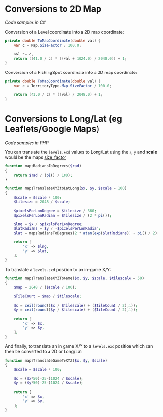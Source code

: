 # Conversions to 2D Map

*Code samples in C#*

Conversion of a Level coordinate into a 2D map coordinate:
```csharp
private double ToMapCoordinate(double val) {
	var c = Map.SizeFactor / 100.0;

	val *= c;
	return ((41.0 / c) * ((val + 1024.0) / 2048.0)) + 1;
}
```

Conversion of a FishingSpot coordinate into a 2D map coordinate:
```csharp
private double ToMapCoordinate(double val) {
	var c = TerritoryType.Map.SizeFactor / 100.0;

	return (41.0 / c) * ((val) / 2048.0) + 1;
}
```

# Conversions to Long/Lat (eg Leaflets/Google Maps)

*Code samples in PHP*

You can translate the `levels.exd` values to Long/Lat using the `x`, `y` and **scale** would be the maps [size_factor](https://github.com/viion/XIV-Datamining/blob/master/offsets/3.1_list.txt#L679)

```php
function mapsRadiansToDegrees($rad)
{
    return $rad / (pi() / 180);
}

function mapsTranslateXYZtoLatLong($x, $y, $scale = 100)
{
    $scale = $scale / 100;
    $tilesize = 2048 / $scale;

    $pixelsPerLonDegree = $tilesize / 360;
    $pixelsPerLonRadian = $tilesize / (2 * pi());

    $lng = $x / $pixelsPerLonDegree;
    $latRadians = $y / -$pixelsPerLonRadian;
    $lat = mapsRadiansToDegrees(2 * atan(exp($latRadians)) - pi() / 2);

    return [
        'x' => $lng,
        'y' => $lat,
    ];
}
```

To translate a `levels.exd` position to an in-game X/Y:

```php
function mapsTranslateXYZToGame($x, $y, $scale, $tilescale = 50)
{
    $map = 2048 / ($scale / 100);
    
    $TileCount = $map / $tilescale;
    
    $x = ceil(round(($x / $tilescale) + ($TileCount / 2),1));
    $y = ceil(round(($y / $tilescale) + ($TileCount / 2),1));
    
    return [
        'x' => $x,
        'y' => $y,
    ];
}
```

And finally, to translate an in game X/Y to a `levels.exd` position which can then be converted to a 2D or Long/Lat:

```php
function mapsTranslateGameToXYZ($x, $y, $scale)
{
	$scale = $scale / 100;
	
	$x = ($x*50)-25-(1024 / $scale);
	$y = ($y*50)-25-(1024 / $scale);
	
	return [
	    'x' => $x,
	    'y' => $y,
	];
}
```

